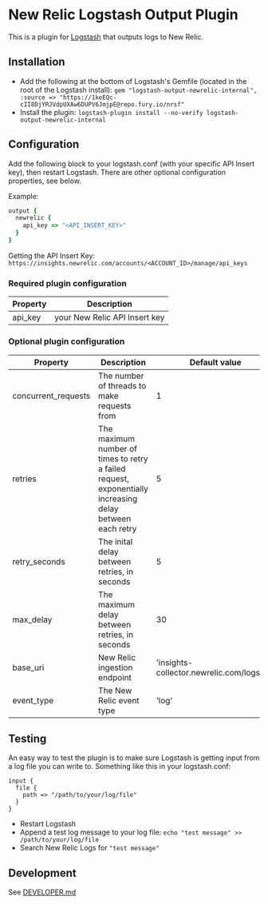 # New Relic Logstash Output Plugin

This is a plugin for [Logstash](https://github.com/elastic/logstash) that outputs logs to New Relic.

## Installation

* Add the following at the bottom of Logstash's Gemfile (located in the root of the Logstash install): `gem "logstash-output-newrelic-internal", :source => "https://1keEQc-cII8DjYRJVdpUXAw6DUPV6JmjpE@repo.fury.io/nrsf"`
* Install the plugin: `logstash-plugin install --no-verify logstash-output-newrelic-internal`

## Configuration

Add the following block to your logstash.conf (with your specific API Insert key), then restart Logstash.
There are other optional configuration properties, see below.

Example:
```rb
output {
  newrelic {
    api_key => "<API_INSERT_KEY>"
  }
}
```

Getting the API Insert Key:
`https://insights.newrelic.com/accounts/<ACCOUNT_ID>/manage/api_keys`


### Required plugin configuration

| Property | Description |
|---|---|
| api_key | your New Relic API Insert key |

### Optional plugin configuration

| Property | Description | Default value |
|---|---|---|
| concurrent_requests | The number of threads to make requests from | 1 |
| retries | The maximum number of times to retry a failed request, exponentially increasing delay between each retry | 5 |
| retry_seconds | The inital delay between retries, in seconds | 5 |
| max_delay | The maximum delay between retries, in seconds | 30 |
| base_uri | New Relic ingestion endpoint | 'insights-collector.newrelic.com/logs/v1' |
| event_type | The New Relic event type | 'log' |

## Testing 

An easy way to test the plugin is to make sure Logstash is getting input from a log file you can write to. Something like this in your logstash.conf:
```
input {
  file {
    path => "/path/to/your/log/file"
  }
}
```
* Restart Logstash
* Append a test log message to your log file: `echo "test message" >> /path/to/your/log/file`
* Search New Relic Logs for `"test message"`
  
## Development 

See [DEVELOPER.md](DEVELOPER.md)
